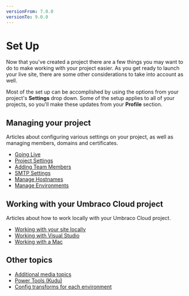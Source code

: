 ```yaml
---
versionFrom: 7.0.0
versionTo: 9.0.0
---
```


# Set Up

Now that you've created a project there are a few things you may want to do to make working with your project easier. As you get ready to launch your live site, there are some other considerations to take into account as well.

Most of the set up can be accomplished by using the options from your project's **Settings** drop down. Some of the setup applies to all of your projects, so you'll make these updates from your **Profile** section.

## Managing your project

Articles about configuring various settings on your project, as well as managing members, domains and certificates.

 - [Going Live](Going-live/)
 - [Project Settings](Project-settings/)
 - [Adding Team Members](Team-Members/)
 - [SMTP Settings](SMTP-settings/)
 - [Manage Hostnames](Manage-Hostnames/)
 - [Manage Environments](Manage-Environments/)

## Working with your Umbraco Cloud project

Articles about how to work locally with your Umbraco Cloud project.

 - [Working with your site locally](Working-Locally/)
 - [Working with Visual Studio](Working-With-Visual-Studio/)
 - [Working with a Mac](Working-with-UaaS-Cli/)

## Other topics

 - [Additional media topics](Media/)
 - [Power Tools (Kudu)](Power-Tools/)
 - [Config transforms for each environment](Config-Transforms/)
